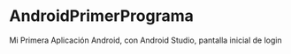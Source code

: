 # AndroidPrimerPrograma
Mi Primera Aplicación Android, con Android Studio, pantalla inicial de login 
